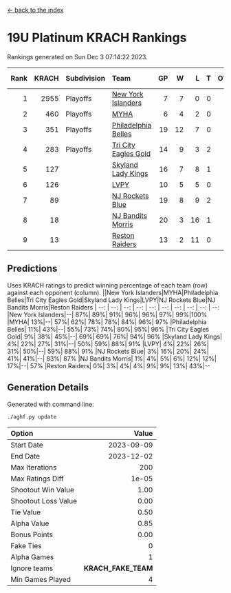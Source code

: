 [<- back to the index](readme.md)
# 19U Platinum KRACH Rankings
Rankings generated on Sun Dec  3 07:14:22 2023.

Rank|KRACH|Subdivision|Team|GP|W|L|T|OTW|OTL|SoS|Exp Wins|Win Diff
---:|---:|:---|:---|---:|---:|---:|---:|---:|---:|---:|---:|---:
1|2955|Playoffs|[New York Islanders](https://gamesheetstats.com/seasons/3663/teams/140861/schedule)|7|7|0|0|0|0|58|7.8|-0.0
2|460|Playoffs|[MYHA](https://gamesheetstats.com/seasons/3663/teams/140863/schedule)|6|4|2|0|0|0|234|4.9|0.0
3|351|Playoffs|[Philadelphia Belles](https://gamesheetstats.com/seasons/3663/teams/140864/schedule)|19|12|7|0|0|0|620|12.9|0.0
4|283|Playoffs|[Tri City Eagles Gold](https://gamesheetstats.com/seasons/3663/teams/140869/schedule)|14|9|3|2|0|0|135|10.9|0.0
5|127||[Skyland Lady Kings](https://gamesheetstats.com/seasons/3663/teams/140865/schedule)|16|7|8|1|0|0|375|8.4|0.0
6|126||[LVPY](https://gamesheetstats.com/seasons/3663/teams/140860/schedule)|10|5|5|0|0|0|163|5.9|0.0
7|89||[NJ Rockets Blue](https://gamesheetstats.com/seasons/3663/teams/140867/schedule)|19|8|9|2|0|0|564|9.9|0.0
8|18||[NJ Bandits Morris](https://gamesheetstats.com/seasons/3663/teams/140866/schedule)|20|3|16|1|0|0|403|4.4|0.0
9|13||[Reston Raiders](https://gamesheetstats.com/seasons/3663/teams/140868/schedule)|13|2|11|0|0|0|322|2.9|0.0

## Predictions
Uses KRACH ratings to predict winning percentage of each team (row) against each opponent (column).
||New York Islanders|MYHA|Philadelphia Belles|Tri City Eagles Gold|Skyland Lady Kings|LVPY|NJ Rockets Blue|NJ Bandits Morris|Reston Raiders
| --: | --: | --: | --: | --: | --: | --: | --: | --: | --: 
|New York Islanders|--| 87%| 89%| 91%| 96%| 96%| 97%| 99%|100%
|MYHA| 13%|--| 57%| 62%| 78%| 78%| 84%| 96%| 97%
|Philadelphia Belles| 11%| 43%|--| 55%| 73%| 74%| 80%| 95%| 96%
|Tri City Eagles Gold|  9%| 38%| 45%|--| 69%| 69%| 76%| 94%| 96%
|Skyland Lady Kings|  4%| 22%| 27%| 31%|--| 50%| 59%| 88%| 91%
|LVPY|  4%| 22%| 26%| 31%| 50%|--| 59%| 88%| 91%
|NJ Rockets Blue|  3%| 16%| 20%| 24%| 41%| 41%|--| 83%| 87%
|NJ Bandits Morris|  1%|  4%|  5%|  6%| 12%| 12%| 17%|--| 57%
|Reston Raiders|  0%|  3%|  4%|  4%|  9%|  9%| 13%| 43%|--

## Generation Details

Generated with command line:
```
./aghf.py update
```

| Option | Value |
| :----- | ----: |
| Start Date | 2023-09-09 |
| End Date | 2023-12-02 |
| Max Iterations | 200 |
| Max Ratings Diff | 1e-05 |
| Shootout Win Value | 1.00 |
| Shootout Loss Value | 0.00 |
| Tie Value | 0.50 |
| Alpha Value | 0.85 |
| Bonus Points | 0.00 |
| Fake Ties | 0 |
| Alpha Games | 1 |
| Ignore teams | __KRACH_FAKE_TEAM__ |
| Min Games Played | 4 |


